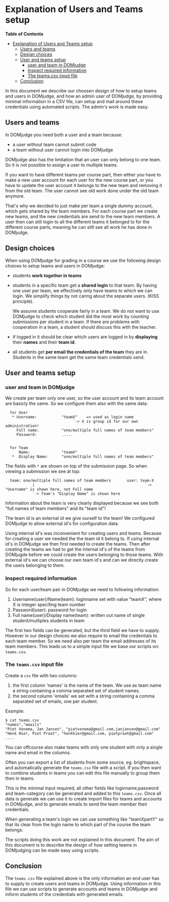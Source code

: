 # Explanation of Users and Teams setup 

**Table of Contents**
<!--ts-->
* [Explanation of Users and Teams setup](Explanation_of_users_and_teams_setup.md#explanation-of-users-and-teams-setup)
   * [Users and teams](Explanation_of_users_and_teams_setup.md#users-and-teams)
   * [Design choices](Explanation_of_users_and_teams_setup.md#design-choices)
   * [User and teams setup](Explanation_of_users_and_teams_setup.md#user-and-teams-setup)
      * [user and team in DOMjudge](Explanation_of_users_and_teams_setup.md#user-and-team-in-domjudge)
      * [Inspect required information](Explanation_of_users_and_teams_setup.md#inspect-required-information)
      * [The teams.csv input file](Explanation_of_users_and_teams_setup.md#the-teamscsv-input-file)
   * [Conclusion](Explanation_of_users_and_teams_setup.md#conclusion)

<!-- Created by https://github.com/ekalinin/github-markdown-toc -->
<!-- Added by: harcok, at: wo aug 21 15:03:35 CEST 2024 -->

<!--te-->

In this document we describe our choosen design of how to setup teams and users in DOMjudge, and how an admin user of DOMjudge, by providing minimal information in a CSV file, can setup and mail around these credentials using automated scripts. The admin's work is made easy.

## Users and teams 

In DOMjudge you need both a user and a team because:

* a user without team cannot submit code
* a team without user cannot login into DOMjudge

DOMjudge also has the limitation that an user can only belong to one team. So it is not possible to assign a user to multiple teams. 

If you want to have different teams per course part, then either you have to make a new user account for each user for the new course part, or you have to update the user account it belongs to the new team and removing it from the old team. The user cannot see old work done under the old team anymore.  

That's why we decided to just make per team a single dummy account, which gets shared by the team members. For each course part we create new teams, and the new credentials are send to the new team members. A user then can still login to all the different teams it belonged to for the different course parts, meaning he can still see all work he has done in DOMjudge.

## Design choices

When using DOMjudge for grading in a course we use the following design choices to setup teams and users in DOMjudge:
      
   * students **work together in teams**
      
   * students in a specific team get a **shared login** to that team. By having one user per team, we effectively only have teams to which we can login. We simplify things by not caring about the separate users. (KISS principle). 
      
     We assume students cooperate fairly in a team. We do not want to use DOMjudge to check which student did the most work by counting submissions per student in a team. If there are problems with cooperation in a team, a student should discuss this with the teacher.

   * if logged in it should be clear which users are logged in by **displaying** their **names** and their **team id**.
      
   * all students get **per email the credentials of the team** they are in. Students in the same team get the same team credentials send.     


## User and teams setup 


### user and team in DOMjudge

We create per team only one user, so the user account and its team account are basicly the same.
So we configure them also with the same data:

      for User
       * Username:           "teamX"    => used as login name            
                                  `-> X is group id for our own administration! 
         Full name:          "one/multiple full names of team members"     
         Password:           .....
         
         
      for Team 
          Name:              "teamX"                                     
       *  Display Name:      "one/multiple full names of team members"
   
  The fields with `*` are shown on top of the submission page. 
  So when viewing a submission we see at top:
     
      team: one/multiple full names of team members       user: team-X     
                |                                                 `-> "Username" is shown here, not Full name
                `-> Team's "Display Name" is shown here

 Information about the team is very clearly displayed because we see both "full names of team members" and its "team id"!
 
 
The team id  is an external id we give ourself to the team!  We configured DOMjudge to allow external id's for configuration data.  

Using internal id's was inconvenient for creating users and teams. Because for creating a user we needed the the team id it belong to.  If using internal id's in DOMjudge we then first needed to create the teams. Then after creating the teams we had to get the internal id's of the teams from DOMjugde before we could create the users belonging to those teams. With external id's we can choose our own team id's and can we directly create the users belonging to them.

### Inspect required information

So for each user/team pair in DOMjudge we need to following information:

1. Username(user)/Name(team):  loginname set with value "teamX", where X is integer specifing team number
2. Password(user): password for login
3. Full name(user)/Display name(team):	 written out name of single student/multiples students in team

The first two fields can be generated, but the third field we have to supply. However in our design choices we also require to email the credentials to  each team member. So we need also per team the email addresses of its team members. This leads us to a simple input file we base our scripts on: `teams.csv`.

### The `teams.csv` input file

Create a `csv` file with two columns:

   1. the first column 'names' is  the name of the team. We use as team name a string containing a comma separated set of student names.
   2. the second column 'emails' we set with a string containing a comma separated set of emails, one per student.

Example:

    $ cat teams.csv
    "names","emails"
    "Piet Venema, Jan Jansen", "pietvenema@gmail.com,janjansen@gmail.com"
    "Henk Hier, Piet Praat", "henkhier@gmail.com, pietpraat@gmail.com"
    ....
          
   You can offcourse also make teams with only one student with only a single name and email in the columns.           
   
   Often you can export a list of students from some source, eg. brightspace,  and automatically generate the `teams.csv` file with a script. If you then want to combine students in teams you can edit this file manually to group them then in teams.

This is the minimal input required, all other fields like loginname,password and team-category can be generated and added to this `teams.csv`.
Once all data is generate we can use it to create import files for teams and accounts in DOMjudge, and to generate emails to send the team member their credentials. 

When generating a team's login we can use something like "teamXpartY" so that its clear from the login name to which part of the course the team belongs.

The scripts doing this work are not explained in this document. The aim of this document is to describe the design of how setting teams in DOMjudging can be made easy using scripts.

## Conclusion

The `teams.csv` file explained above is the only information an end user has to supply to create users and teams in DOMjudge. Using information in this file we can use scripts to generate accounts and teams in DOMjudge and inform students of the credentials with generated emails. 

